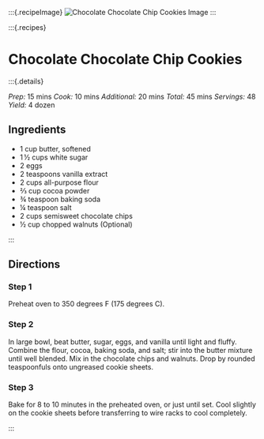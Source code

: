 :::{.recipeImage}
![Chocolate Chocolate Chip Cookies Image](https://images.unsplash.com/photo-1557310717-d6bea9f36682?ixlib=rb-1.2.1&ixid=eyJhcHBfaWQiOjEyMDd9&auto=format&fit=crop&w=1868&q=80)
:::

:::{.recipes}

# Chocolate Chocolate Chip Cookies

:::{.details}

*Prep:* 15 mins *Cook:* 10 mins *Additional:* 20 mins *Total:* 45 mins *Servings:* 48 *Yield:* 4 dozen

## Ingredients

- 1 cup butter, softened
- 1 ½ cups white sugar
- 2 eggs
- 2 teaspoons vanilla extract
- 2 cups all-purpose flour
- ⅔ cup cocoa powder
- ¾ teaspoon baking soda
- ¼ teaspoon salt
- 2 cups semisweet chocolate chips
- ½ cup chopped walnuts (Optional)

:::

## Directions

### Step 1
Preheat oven to 350 degrees F (175 degrees C).

### Step 2
In large bowl, beat butter, sugar, eggs, and vanilla until light and fluffy. Combine the flour, cocoa, baking soda, and salt; stir into the butter mixture until well blended. Mix in the chocolate chips and walnuts. Drop by rounded teaspoonfuls onto ungreased cookie sheets.

### Step 3
Bake for 8 to 10 minutes in the preheated oven, or just until set. Cool slightly on the cookie sheets before transferring to wire racks to cool completely.

:::